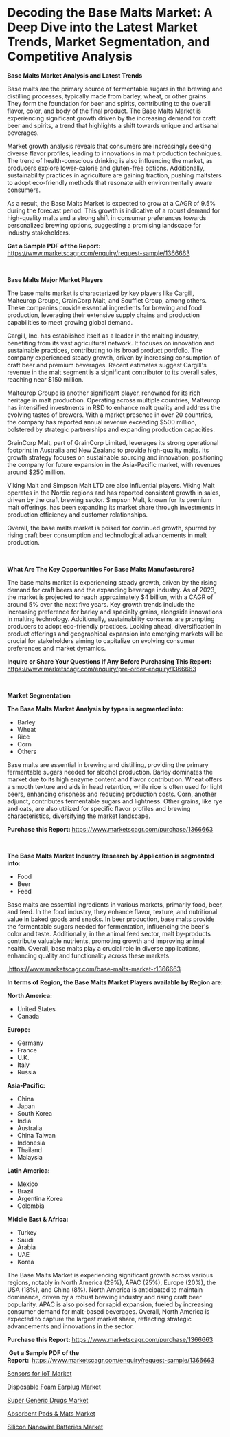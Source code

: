 <p><h1>Decoding the Base Malts Market: A Deep Dive into the Latest Market Trends, Market Segmentation, and Competitive Analysis</h1></p><p><strong>Base Malts Market Analysis and Latest Trends</strong></p>
<p><p>Base malts are the primary source of fermentable sugars in the brewing and distilling processes, typically made from barley, wheat, or other grains. They form the foundation for beer and spirits, contributing to the overall flavor, color, and body of the final product. The Base Malts Market is experiencing significant growth driven by the increasing demand for craft beer and spirits, a trend that highlights a shift towards unique and artisanal beverages.</p><p>Market growth analysis reveals that consumers are increasingly seeking diverse flavor profiles, leading to innovations in malt production techniques. The trend of health-conscious drinking is also influencing the market, as producers explore lower-calorie and gluten-free options. Additionally, sustainability practices in agriculture are gaining traction, pushing maltsters to adopt eco-friendly methods that resonate with environmentally aware consumers.</p><p>As a result, the Base Malts Market is expected to grow at a CAGR of 9.5% during the forecast period. This growth is indicative of a robust demand for high-quality malts and a strong shift in consumer preferences towards personalized brewing options, suggesting a promising landscape for industry stakeholders.</p></p>
<p><strong>Get a Sample PDF of the Report:&nbsp;</strong> <a href="https://www.marketscagr.com/enquiry/request-sample/1366663?utm_campaign=1848&utm_medium=2&utm_source=Github&utm_content=ia&utm_term=22032025&utm_id=base-malts">https://www.marketscagr.com/enquiry/request-sample/1366663</a></p>
<p>&nbsp;</p>
<p><strong>Base Malts Major Market Players</strong></p>
<p><p>The base malts market is characterized by key players like Cargill, Malteurop Groupe, GrainCorp Malt, and Soufflet Group, among others. These companies provide essential ingredients for brewing and food production, leveraging their extensive supply chains and production capabilities to meet growing global demand.</p><p>Cargill, Inc. has established itself as a leader in the malting industry, benefiting from its vast agricultural network. It focuses on innovation and sustainable practices, contributing to its broad product portfolio. The company experienced steady growth, driven by increasing consumption of craft beer and premium beverages. Recent estimates suggest Cargill's revenue in the malt segment is a significant contributor to its overall sales, reaching near $150 million.</p><p>Malteurop Groupe is another significant player, renowned for its rich heritage in malt production. Operating across multiple countries, Malteurop has intensified investments in R&D to enhance malt quality and address the evolving tastes of brewers. With a market presence in over 20 countries, the company has reported annual revenue exceeding $500 million, bolstered by strategic partnerships and expanding production capacities.</p><p>GrainCorp Malt, part of GrainCorp Limited, leverages its strong operational footprint in Australia and New Zealand to provide high-quality malts. Its growth strategy focuses on sustainable sourcing and innovation, positioning the company for future expansion in the Asia-Pacific market, with revenues around $250 million.</p><p>Viking Malt and Simpson Malt LTD are also influential players. Viking Malt operates in the Nordic regions and has reported consistent growth in sales, driven by the craft brewing sector. Simpson Malt, known for its premium malt offerings, has been expanding its market share through investments in production efficiency and customer relationships.</p><p>Overall, the base malts market is poised for continued growth, spurred by rising craft beer consumption and technological advancements in malt production.</p></p>
<p>&nbsp;</p>
<p><strong>What Are The Key Opportunities For Base Malts Manufacturers?</strong></p>
<p><p>The base malts market is experiencing steady growth, driven by the rising demand for craft beers and the expanding beverage industry. As of 2023, the market is projected to reach approximately $4 billion, with a CAGR of around 5% over the next five years. Key growth trends include the increasing preference for barley and specialty grains, alongside innovations in malting technology. Additionally, sustainability concerns are prompting producers to adopt eco-friendly practices. Looking ahead, diversification in product offerings and geographical expansion into emerging markets will be crucial for stakeholders aiming to capitalize on evolving consumer preferences and market dynamics.</p></p>
<p><strong>Inquire or Share Your Questions If Any Before Purchasing This Report:</strong> <a href="https://www.marketscagr.com/enquiry/pre-order-enquiry/1366663?utm_campaign=1848&utm_medium=2&utm_source=Github&utm_content=ia&utm_term=22032025&utm_id=base-malts">https://www.marketscagr.com/enquiry/pre-order-enquiry/1366663</a></p>
<p>&nbsp;</p>
<p><strong>Market Segmentation</strong></p>
<p><strong>The Base Malts Market Analysis by types is segmented into:</strong></p>
<p><ul><li>Barley</li><li>Wheat</li><li>Rice</li><li>Corn</li><li>Others</li></ul></p>
<p><p>Base malts are essential in brewing and distilling, providing the primary fermentable sugars needed for alcohol production. Barley dominates the market due to its high enzyme content and flavor contribution. Wheat offers a smooth texture and aids in head retention, while rice is often used for light beers, enhancing crispness and reducing production costs. Corn, another adjunct, contributes fermentable sugars and lightness. Other grains, like rye and oats, are also utilized for specific flavor profiles and brewing characteristics, diversifying the market landscape.</p></p>
<p><strong>Purchase this Report:&nbsp;</strong><a href="https://www.marketscagr.com/purchase/1366663?utm_campaign=1848&utm_medium=2&utm_source=Github&utm_content=ia&utm_term=22032025&utm_id=base-malts">https://www.marketscagr.com/purchase/1366663</a></p>
<p>&nbsp;</p>
<p><strong>The Base Malts Market Industry Research by Application is segmented into:</strong></p>
<p><ul><li>Food</li><li>Beer</li><li>Feed</li></ul></p>
<p><p>Base malts are essential ingredients in various markets, primarily food, beer, and feed. In the food industry, they enhance flavor, texture, and nutritional value in baked goods and snacks. In beer production, base malts provide the fermentable sugars needed for fermentation, influencing the beer's color and taste. Additionally, in the animal feed sector, malt by-products contribute valuable nutrients, promoting growth and improving animal health. Overall, base malts play a crucial role in diverse applications, enhancing quality and functionality across these markets.</p></p>
<p><a href="https://www.marketscagr.com/base-malts-market-r1366663?utm_campaign=1848&utm_medium=2&utm_source=Github&utm_content=ia&utm_term=22032025&utm_id=base-malts">&nbsp;https://www.marketscagr.com/base-malts-market-r1366663</a></p>
<p><strong>In terms of Region, the Base Malts Market Players available by Region are:</strong></p>
<p>
    <p> <strong> North America: </strong>
        <ul>
            <li>United States</li>
            <li>Canada</li>
        </ul>
        </p> 
    <p> <strong> Europe: </strong>
        <ul>
            <li>Germany</li>
            <li>France</li>
            <li>U.K.</li>
            <li>Italy</li>
            <li>Russia</li>
        </ul>
        </p> 
    <p> <strong> Asia-Pacific: </strong>
        <ul>
            <li>China</li>
            <li>Japan</li>
            <li>South Korea</li>
            <li>India</li>
            <li>Australia</li>
            <li>China Taiwan</li>
            <li>Indonesia</li>
            <li>Thailand</li>
            <li>Malaysia</li>
        </ul>
        </p> 
    <p> <strong> Latin America: </strong>
        <ul>
            <li>Mexico</li>
            <li>Brazil</li>
            <li>Argentina Korea</li>
            <li>Colombia</li>
        </ul>
        </p> 
    <p> <strong> Middle East & Africa: </strong>
        <ul>
            <li>Turkey</li>
            <li>Saudi</li>
            <li>Arabia</li>
            <li>UAE</li>
            <li>Korea</li>
        </ul>
    </p>
    </p>
<p><p>The Base Malts Market is experiencing significant growth across various regions, notably in North America (29%), APAC (25%), Europe (20%), the USA (18%), and China (8%). North America is anticipated to maintain dominance, driven by a robust brewing industry and rising craft beer popularity. APAC is also poised for rapid expansion, fueled by increasing consumer demand for malt-based beverages. Overall, North America is expected to capture the largest market share, reflecting strategic advancements and innovations in the sector.</p></p>
<p><strong>Purchase this Report: </strong><a href="https://www.marketscagr.com/purchase/1366663?utm_campaign=1848&utm_medium=2&utm_source=Github&utm_content=ia&utm_term=22032025&utm_id=base-malts">https://www.marketscagr.com/purchase/1366663</a></p>
<p>&nbsp;<strong>Get a Sample PDF of the Report:&nbsp;&nbsp;</strong><a href="https://www.marketscagr.com/enquiry/request-sample/1366663?utm_campaign=1848&utm_medium=2&utm_source=Github&utm_content=ia&utm_term=22032025&utm_id=base-malts">https://www.marketscagr.com/enquiry/request-sample/1366663</a></p>
<p><strong></strong></p>
<p><p><a href="https://github.com/jemalapoilly/Market-Research-Report-List-1/blob/main/sensors-for-iot-market.md?utm_campaign=1848&utm_medium=2&utm_source=Github&utm_content=ia&utm_term=22032025&utm_id=base-malts">Sensors for IoT Market</a></p><p><a href="https://github.com/prumrupear/Market-Research-Report-List-1/blob/main/disposable-foam-earplug-market.md?utm_campaign=1848&utm_medium=2&utm_source=Github&utm_content=ia&utm_term=22032025&utm_id=base-malts">Disposable Foam Earplug Market</a></p><p><a href="https://github.com/siriyagayo/Market-Research-Report-List-1/blob/main/super-generic-drugs-market.md?utm_campaign=1848&utm_medium=2&utm_source=Github&utm_content=ia&utm_term=22032025&utm_id=base-malts">Super Generic Drugs Market</a></p><p><a href="https://github.com/klinzenisaa/Market-Research-Report-List-1/blob/main/absorbent-pads-mats-market.md?utm_campaign=1848&utm_medium=2&utm_source=Github&utm_content=ia&utm_term=22032025&utm_id=base-malts">Absorbent Pads & Mats Market</a></p><p><a href="https://github.com/shapurforouz/Market-Research-Report-List-1/blob/main/silicon-nanowire-batteries-market.md?utm_campaign=1848&utm_medium=2&utm_source=Github&utm_content=ia&utm_term=22032025&utm_id=base-malts">Silicon Nanowire Batteries Market</a></p></p>